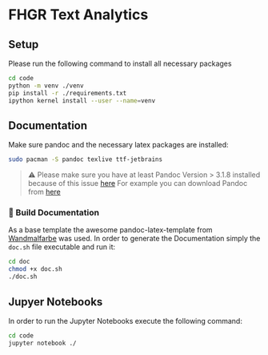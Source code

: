 # FHGR Text Analytics

## Setup
Please run the following command to install all necessary packages

```bash
cd code
python -m venv ./venv
pip install -r ./requirements.txt
ipython kernel install --user --name=venv
```

## Documentation
Make sure pandoc and the necessary latex packages are installed:
```bash
sudo pacman -S pandoc texlive ttf-jetbrains 
```
> :warning: Please make sure you have at least Pandoc Version > 3.1.8 installed because of this issue [here](https://github.com/Wandmalfarbe/pandoc-latex-template/issues/361) For example you can download Pandoc from [here](https://github.com/jgm/pandoc/releases/)

### :pencil: Build Documentation
As a base template the awesome pandoc-latex-template from [Wandmalfarbe](https://github.com/Wandmalfarbe/pandoc-latex-template) was used. In order to generate the Documentation simply the `doc.sh` file executable and run it:

```bash
cd doc
chmod +x doc.sh
./doc.sh
```
## Jupyer Notebooks
In order to run the Jupyter Notebooks execute the following command:
```bash
cd code
jupyter notebook ./
```

